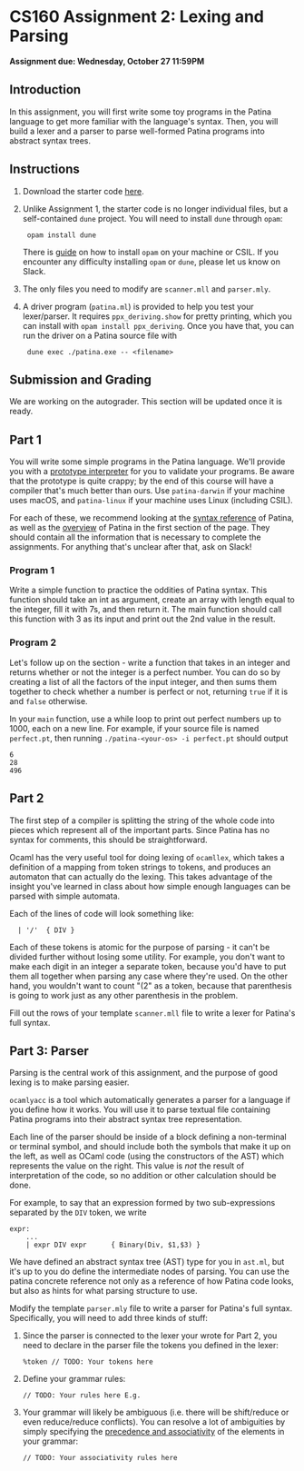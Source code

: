 # CS160 Assignment 2: Lexing and Parsing

**Assignment due: Wednesday, October 27 11:59PM**

## Introduction 

In this assignment, you will first write some toy programs in the Patina language to get more familiar with the language's syntax. Then, you will build a lexer and a parser to parse well-formed Patina programs into abstract syntax trees.

## Instructions

1. Download the starter code [here](https://github.com/fredfeng/CS160/tree/main/assignments/as2).

2. Unlike Assignment 1, the starter code is no longer individual files, but a self-contained `dune` project. You will need to install `dune` through `opam`:
      
        opam install dune
    
    There is [guide](https://junrui-liu.github.io/patina/setup/setup.html) on how to install `opam` on your machine or CSIL. If you encounter any difficulty installing `opam` or `dune`, please let us know on Slack.

3. The only files you need to modify are `scanner.mll` and `parser.mly`. 

4. A driver program (`patina.ml`) is provided to help you test your lexer/parser. It requires `ppx_deriving.show` for pretty printing, which you can install with `opam install ppx_deriving`. Once you have that, you can run the driver on a Patina source file with
      
        dune exec ./patina.exe -- <filename>


## Submission and Grading
We are working on the autograder. This section will be updated once it is ready.

## Part 1

You will write some simple programs in the Patina language. We'll provide you with a [prototype interpreter](https://github.com/fredfeng/CS160/tree/main/assignments/as2/interpreter) for you to validate your programs. Be aware that the prototype is quite crappy; by the end of this course will have a compiler that's much better than ours. Use `patina-darwin` if your machine uses macOS, and `patina-linux` if your machine uses Linux (including CSIL).

For each of these, we recommend looking at the [syntax reference](../ref.md) of Patina, as well as the [overview](../overview/overview.md) of Patina in the first section of the page. They should contain all the information that is necessary to complete the assignments. For anything that's unclear after that, ask on Slack!

### Program 1
Write a simple function to practice the oddities of Patina syntax. This function should take an int as argument, create an array with length equal to the integer, fill it with 7s, and then return it. The main function should call this function with 3 as its input and print out the 2nd value in the result.

### Program 2
Let's follow up on the section - write a function that takes in an integer and returns whether or not the integer is a perfect number. You can do so by creating a list of all the factors of the input integer, and then sums them together to check whether a number is perfect or not, returning `true` if it is and `false` otherwise.

In your `main` function, use a while loop to print out perfect numbers up to 1000, each on a new line. For example, if your source file is named `perfect.pt`, then running `./patina-<your-os> -i perfect.pt` should output
```
6
28
496
```


## Part 2

The first step of a compiler is splitting the string of the whole code into pieces which represent all of the important parts. Since Patina has no syntax for comments, this should be straightforward.

Ocaml has the very useful tool for doing lexing of `ocamllex`, which takes a definition of a mapping from token strings to tokens, and produces an automaton that can actually do the lexing. This takes advantage of the insight you've learned in class about how simple enough languages can be parsed with simple automata.

Each of the lines of code will look something like:
```
  | '/'  { DIV }         
```

Each of these tokens is atomic for the purpose of parsing - it can't be divided further without losing some utility. For example, you don't want to make each digit in an integer a separate token, because you'd have to put them all together when parsing any case where they're used. On the other hand, you wouldn't want to count "(2" as a token, because that parenthesis is going to work just as any other parenthesis in the problem.

Fill out the rows of your template `scanner.mll` file to write a lexer for Patina's full syntax.

## Part 3: Parser

Parsing is the central work of this assignment, and the purpose of good lexing is to make parsing easier.

`ocamlyacc` is a tool which automatically generates a parser for a language if you define how it works. You will use it to parse textual file containing Patina programs into their abstract syntax tree representation.

Each line of the parser should be inside of a block defining a non-terminal or terminal symbol, and should include both the symbols that make it up on the left, as well as OCaml code (using the constructors of the AST) which represents the value on the right. This value is _not_ the result of interpretation of the code, so no addition or other calculation should be done.

For example, to say that an expression formed by two sub-expressions separated by the `DIV` token, we write
```
expr:
    ...
    | expr DIV expr      { Binary(Div, $1,$3) }
```

We have defined an abstract syntax tree (AST) type for you in `ast.ml`, but it's up to you do define the intermediate nodes of parsing. You can use the patina concrete reference not only as a reference of how Patina code looks, but also as hints for what parsing structure to use.

Modify the template `parser.mly` file to write a parser for Patina's full syntax. Specifically, you will need to add three kinds of stuff:
1. Since the parser is connected to the lexer your wrote for Part 2, you need to declare in the parser file the tokens you defined in the lexer:
      ```
      %token // TODO: Your tokens here
      ```
2. Define your grammar rules:
      ```
      // TODO: Your rules here E.g.
      ```
3. Your grammar will likely be ambiguous (i.e. there will be shift/reduce or even reduce/reduce conflicts). You can resolve a lot of ambiguities by simply specifying the [precedence and associativity](https://ocaml.org/manual/lexyacc.html#ss:ocamlyacc-declarations) of the elements in your grammar:
      ```
      // TODO: Your associativity rules here
      ```